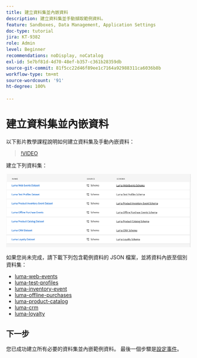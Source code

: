 ```yaml
---
title: 建立資料集並內嵌資料
description: 建立資料集並手動擷取範例資料。
feature: Sandboxes, Data Management, Application Settings
doc-type: tutorial
jira: KT-9382
role: Admin
level: Beginner
recommendations: noDisplay, noCatalog
exl-id: 5e7bf81d-4d70-48ef-b357-c361b28359db
source-git-commit: 81f5cc22d46f89ee1c7164a92988311ca6036b8b
workflow-type: tm+mt
source-wordcount: '91'
ht-degree: 100%

---
```


# 建立資料集並內嵌資料

以下影片教學課程說明如何建立資料集及手動內嵌資料：

>[!VIDEO](https://video.tv.adobe.com/v/334293?quality=12&learn=on)

建立下列資料集：

![建立資料集](/help/tutorial-configure-a-training-sandbox/assets/datasets.png)

如果您尚未完成，請下載下列包含範例資料的 JSON 檔案，並將資料內嵌至個別資料集：

* [luma-web-events](/help/tutorial-configure-a-training-sandbox/assets/luma-data/luma-web-events.json)
* [luma-test-profiles](/help/tutorial-configure-a-training-sandbox/assets/luma-data/luma-test-profiles.json)
* [luma-inventory-event](/help/tutorial-configure-a-training-sandbox/assets/luma-data/luma-inventory-events.json)
* [luma-offline-purchases](/help/tutorial-configure-a-training-sandbox/assets/luma-data/luma-offline-purchases.json)
* [luma-product-catalog](/help/tutorial-configure-a-training-sandbox/assets/luma-data/luma-product-catalog.json)
* [luma-crm](/help/tutorial-configure-a-training-sandbox/assets/luma-data/luma-crm.json)
* [luma-loyalty](/help/tutorial-configure-a-training-sandbox/assets/luma-data/luma-loyalty.json)


## 下一步

您已成功建立所有必要的資料集並內嵌範例資料。 最後一個步驟是[設定事件](/help/tutorial-configure-a-training-sandbox/configure-events.md)。
